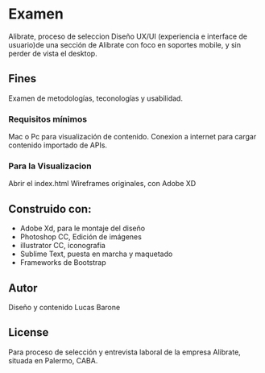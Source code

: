# Examen
Alibrate, proceso de seleccion
Diseño UX/UI (experiencia e interface de usuario)de una sección de Alibrate con foco en soportes mobile, y sin perder de vista el desktop.

## Fines
Examen de metodologías, teconologías y usabilidad. 

### Requisitos mínimos
Mac o Pc para visualización de contenido. Conexion a internet para cargar contenido importado de APIs. 

### Para la Visualizacion
Abrir el index.html 
Wireframes originales, con Adobe XD

## Construido con:

* Adobe Xd, para le montaje del diseño
* Photoshop CC, Edición de imágenes
* illustrator CC, iconografia
* Sublime Text, puesta en marcha y maquetado
* Frameworks de Bootstrap

## Autor
Diseño y contenido Lucas Barone

## License
Para proceso de selección y entrevista laboral de la empresa  Alibrate, situada en Palermo, CABA.


